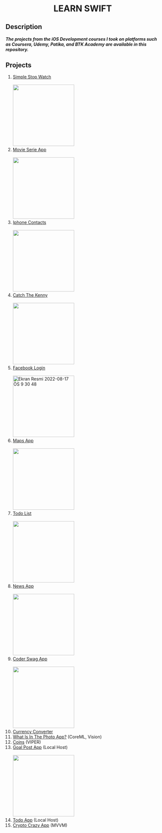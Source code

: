 <h1 align="center">
LEARN SWIFT
</h1>

## Description
##### The projects from the iOS Development courses I took on platforms such as Coursera, Udemy, Patika, and BTK Academy are available in this repository.

## Projects

1. [Simple Stop Watch](https://github.com/Yakupacs/Learn-Swift/tree/master/Project%2001%20-%20Simple%20Stop%20Watch)<br><br>
<img width="200px" src="https://user-images.githubusercontent.com/73075252/184854122-6a45c171-e4ad-4a58-b7bd-7839f68963af.gif"><br>
2. [Movie Serie App](https://github.com/Yakupacs/Learn-Swift/tree/master/Project%2002%20-%20Movie%20Serie%20App)<br><br>
<img width="200px" src="https://user-images.githubusercontent.com/73075252/185214998-7217cdc3-2682-40df-9e13-35f599636fce.png"><br>
3. [Iphone Contacts](https://github.com/Yakupacs/Learn-Swift/tree/master/Project%2003%20-%20Iphone%20Contacts)<br><br>
<img width="200px" src="https://user-images.githubusercontent.com/73075252/185213217-e5656061-d957-48da-9383-e265db65be41.png"><br>
4. [Catch The Kenny](https://github.com/Yakupacs/Learn-Swift/tree/master/Project%2004%20-%20Catch%20The%20Kenny)<br><br>
<img width="200px" src="https://user-images.githubusercontent.com/73075252/184856534-02e75acf-80ff-4fd2-880b-7b9f7e3b7653.gif"><br>
5. [Facebook Login](https://github.com/Yakupacs/Learn-Swift/tree/master/Project%2005%20-%20Facebook%20Login)<br><br>
<img width="200px" alt="Ekran Resmi 2022-08-17 ÖS 9 30 48" src="https://user-images.githubusercontent.com/73075252/185216117-189088f3-5bad-4475-b5f9-3b90be0c0af6.png"><br>
6. [Maps App](https://github.com/Yakupacs/Learn-Swift/tree/master/Project%2006%20-%20Maps%20App)<br><br>
<img width="200px" src="https://user-images.githubusercontent.com/73075252/184960282-66beac65-028f-4459-85a0-d51a0fa739d2.gif"><br>
7. [Todo List](https://github.com/Yakupacs/Learn-Swift/tree/master/Project%2007%20-%20Todo%20List)<br><br>
<img width="200" src="https://user-images.githubusercontent.com/73075252/185427752-b7281769-7b5c-4b0c-a711-65218334628b.png"><br>
8. [News App](https://github.com/Yakupacs/Learn-Swift/assets/73075252/5ca59f5d-a447-4818-ad87-e9edc97355ed)<br><br>
<img width="200" src="https://github.com/Yakupacs/Learn-Swift/assets/73075252/c5c2358c-72e7-443d-9ce7-220595925b3d"><br>
9. [Coder Swag App](https://github.com/Yakupacs/Learn-Swift/tree/master/Project%2009%20-%20Coder%20Swag%20App)<br><br>
<img width="200" src="https://user-images.githubusercontent.com/73075252/210116402-5780dfab-3d15-4450-8803-9fe0e46bcc5b.png"><br>
10. [Currency Converter](https://github.com/Yakupacs/Learn-Swift/tree/master/Project%2010%20-%20CurrencyConverter)<br>
11. [What Is In The Photo App?](https://github.com/Yakupacs/Learn-Swift/tree/master/Project%2011%20-%20What%20is%20in%20the%20photo%20app) (CoreML, Vision)<br>
12. [Coins](https://github.com/Yakupacs/Learn-Swift/tree/master/Project%2012%20-%20Coins%20VIPER) (VIPER)<br>
13. [Goal Post App](https://github.com/Yakupacs/Learn-Swift/tree/master/Project%2012%20-%20Goal%20Post%20App%20on%20CoreData) (Local Host)<br><br>
<img width=200 src="https://user-images.githubusercontent.com/73075252/210182603-98dcdb37-7ab2-4f1a-824f-49f744add1c3.png"><br>
14. [Todo App](https://github.com/Yakupacs/Learn-Swift/tree/master/Project%2013%20-%20Todo%20App%20on%20Localhost) (Local Host)<br>
15. [Crypto Crazy App](https://github.com/Yakupacs/Learn-Swift/tree/master/Project%2014%20-%20Crypto%20Crazy%20MVVM%20App) (MVVM)<br>
